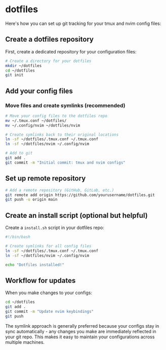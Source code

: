 # dotfiles

Here's how you can set up git tracking for your tmux and nvim config files:

## Create a dotfiles repository

First, create a dedicated repository for your configuration files:

```bash
# Create a directory for your dotfiles
mkdir ~/dotfiles
cd ~/dotfiles
git init
```

## Add your config files

### Move files and create symlinks (recommended)

```bash
# Move your config files to the dotfiles repo
mv ~/.tmux.conf ~/dotfiles/
mv ~/.config/nvim ~/dotfiles/nvim

# Create symlinks back to their original locations
ln -sf ~/dotfiles/.tmux.conf ~/.tmux.conf
ln -sf ~/dotfiles/nvim ~/.config/nvim

# Add to git
git add .
git commit -m "Initial commit: tmux and nvim configs"
```

## Set up remote repository

```bash
# Add a remote repository (GitHub, GitLab, etc.)
git remote add origin https://github.com/yourusername/dotfiles.git
git push -u origin main
```

## Create an install script (optional but helpful)

Create a `install.sh` script in your dotfiles repo:

```bash
#!/bin/bash

# Create symlinks for all config files
ln -sf ~/dotfiles/.tmux.conf ~/.tmux.conf
ln -sf ~/dotfiles/nvim ~/.config/nvim

echo "Dotfiles installed!"
```

## Workflow for updates

When you make changes to your configs:

```bash
cd ~/dotfiles
git add .
git commit -m "Update nvim keybindings"
git push
```

The symlink approach is generally preferred because your configs stay in sync automatically - any changes you make are immediately reflected in your git repo. This makes it easy to maintain your configurations across multiple machines.

